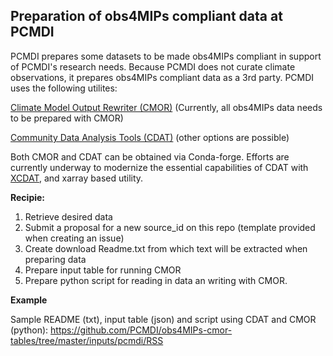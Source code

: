 
## Preparation of obs4MIPs compliant data at PCMDI

PCMDI prepares some datasets to be made obs4MIPs compliant in support of PCMDI's research needs. Because PCMDI does not curate climate observations, it prepares obs4MIPs compliant data as a 3rd party.  PCMDI uses the following utilites:

[Climate Model Output Rewriter (CMOR)](https://cmor.llnl.gov) (Currently, all obs4MIPs data needs to be prepared with CMOR)

[Community Data Analysis Tools (CDAT)](https://cdat.llnl.gov/) (other options are possible)

Both CMOR and CDAT can be obtained via Conda-forge.  Efforts are currently underway to modernize the essential capabilities of CDAT with [XCDAT](https://xcdat.readthedocs.io/en/latest), and xarray based utility.  


**Recipie:**

1) Retrieve desired data
2) Submit a proposal for a new source_id on this repo (template provided when creating an issue)
3) Create download Readme.txt from which text will be extracted when preparing data
4) Prepare input table for running CMOR
5) Prepare python script for reading in data an writing with CMOR.

**Example**

Sample README (txt), input table (json) and script using CDAT and CMOR (python):
https://github.com/PCMDI/obs4MIPs-cmor-tables/tree/master/inputs/pcmdi/RSS
